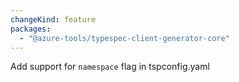 ```yaml
---
changeKind: feature
packages:
  - "@azure-tools/typespec-client-generator-core"
---
```


Add support for `namespace` flag in tspconfig.yaml